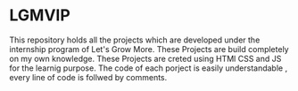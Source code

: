 # LGMVIP
This repository holds all the projects which are developed under the internship program of Let's Grow More.
These Projects are build completely on my own knowledge. 
These Projects are creted using HTMl CSS and JS for the learnig purpose.
The code of each porject is easily understandable , every line of code is follwed by comments.

